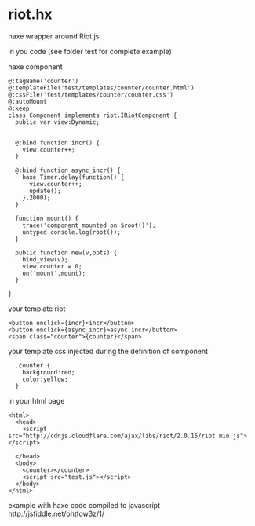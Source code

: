 # riot.hx
haxe wrapper around Riot.js

in you code (see folder test for complete example)

haxe component
```
@:tagName('counter')
@:templateFile('test/templates/counter/counter.html')
@:cssFile('test/templates/counter/counter.css')
@:autoMount
@:keep
class Component implements riot.IRiotComponent {
  public var view:Dynamic;


  @:bind function incr() {
    view.counter++;
  }

  @:bind function async_incr() {
    haxe.Timer.delay(function() {
      view.counter++;
      update();
    },2000);
  }

  function mount() {
    trace('component mounted on $root()');
    untyped console.log(root());
  }

  public function new(v,opts) {
    bind_view(v);
    view.counter = 0;
    on('mount',mount);
  }

}
```
your template riot
```
<button onclick={incr}>incr</button>
<button onclick={async_incr}>async incr</button>
<span class="counter">{counter}</span>
```

your template css injected during the definition of component
```
  .counter {
    background:red;
    color:yellow;
  }
```

in your html page
```
<html>
  <head>
    <script src="http://cdnjs.cloudflare.com/ajax/libs/riot/2.0.15/riot.min.js"></script>

  </head>
  <body>
    <counter></counter>
    <script src="test.js"></script>
  </body>
</html>
```

example with haxe code compiled to javascript
http://jsfiddle.net/ohtfow3z/1/
